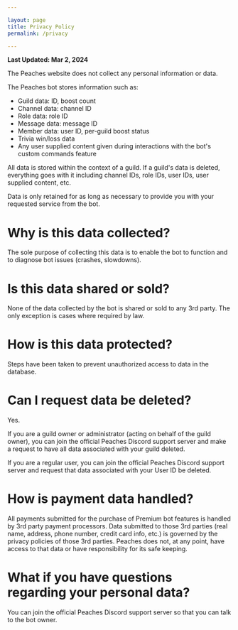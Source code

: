```yaml
---

layout: page
title: Privacy Policy
permalink: /privacy

---
```


**Last Updated: Mar 2, 2024**

The Peaches website does not collect any personal information or data. 

The Peaches bot stores information such as:

- Guild data: ID, boost count
- Channel data: channel ID
- Role data: role ID
- Message data: message ID
- Member data: user ID, per-guild boost status
- Trivia win/loss data
- Any user supplied content given during interactions with the bot's custom commands feature

All data is stored within the context of a guild. If a guild's data is deleted, everything goes with it including channel IDs, role IDs, user IDs, user supplied content, etc.

Data is only retained for as long as necessary to provide you with your requested service from the bot.

# Why is this data collected?

The sole purpose of collecting this data is to enable the bot to function and to diagnose bot issues (crashes, slowdowns).

# Is this data shared or sold?

None of the data collected by the bot is shared or sold to any 3rd party. The only exception is cases where required by law.

# How is this data protected?

Steps have been taken to prevent unauthorized access to data in the database.

# Can I request data be deleted?

Yes.

If you are a guild owner or administrator (acting on behalf of the guild owner), you can join the official Peaches Discord support server and make a request to have all data associated with your guild deleted.

If you are a regular user, you can join the official Peaches Discord support server and request that data associated with your User ID be deleted.

# How is payment data handled?

All payments submitted for the purchase of Premium bot features is handled by 3rd party payment processors. Data submitted to those 3rd parties (real name, address, phone number, credit card info, etc.) is governed by the privacy policies of those 3rd parties. Peaches does not, at any point, have access to that data or have responsibility for its safe keeping.

# What if you have questions regarding your personal data?

You can join the official Peaches Discord support server so that you can talk to the bot owner.